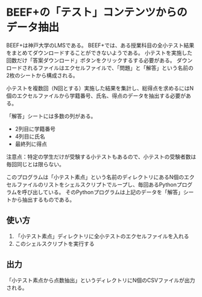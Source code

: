 # BEEF+の「テスト」コンテンツからのデータ抽出

BEEF+は神戸大学のLMSである。
BEEF+では、ある授業科目の全小テスト結果をまとめてダウンロードすることができないようである。
小テストを実施した回数だけ「答案ダウンロード」ボタンをクリックするする必要がある。
ダウンロードされるファイルはエクセルファイルで、「問題」と「解答」という名前の2枚のシートから構成される。

小テストを複数回（N回とする）実施した結果を集計し、総得点を求めるにはN個のエクセルファイルから学籍番号、氏名、得点のデータを抽出する必要がある。

「解答」シートには多数の列がある。
- 2列目に学籍番号
- 4列目に氏名
- 最終列に得点

注意点：特定の学生だけが受験する小テストもあるので、小テストの受験者数は毎回同じとは限らない。

このプログラムは「小テスト素点」という名前のディレクトリにあるN個のエクセルファイルのリストをシェルスクリプトでループし、毎回あるPythonプログラムを呼び出している。
そのPythonプログラムは上記のデータを「解答」シートから抽出するものである。

## 使い方

1. 「小テスト素点」ディレクトリに全小テストのエクセルファイルを入れる
2. このシェルスクリプトを実行する

## 出力

「小テスト素点から点数抽出」というディレクトリにN個のCSVファイルが出力される。
